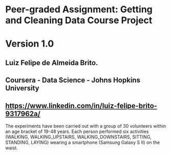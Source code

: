 # Peer-graded Assignment: Getting and Cleaning Data Course Project 
# Version 1.0 

## Luiz Felipe de Almeida Brito. 
## Coursera - Data Science - Johns Hopkins University
## https://www.linkedin.com/in/luiz-felipe-brito-9317962a/ 

The experiments have been carried out with a group of 30 volunteers within an age bracket of 19-48 years. 
Each person performed six activities (WALKING, WALKING_UPSTAIRS, WALKING_DOWNSTAIRS, SITTING, STANDING, LAYING) 
wearing a smartphone (Samsung Galaxy S II) on the waist.
